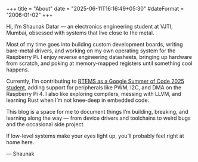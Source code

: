+++
title = "About"
date = "2025-06-11T16:16:49+05:30"
#dateFormat = "2006-01-02"
+++

Hi, I’m Shaunak Datar — an electronics engineering student at VJTI, Mumbai, obsessed with systems that live close to the metal.

Most of my time goes into building custom development boards, writing bare-metal drivers, and working on my own operating system for the Raspberry Pi. I enjoy reverse engineering datasheets, bringing up hardware from scratch, and poking at memory-mapped registers until something cool happens.

Currently, I’m contributing to [RTEMS as a Google Summer of Code 2025 student](https://summerofcode.withgoogle.com/programs/2025/projects/CUL4f3Nh), adding support for peripherals like PWM, I2C, and DMA on the Raspberry Pi 4. I also like exploring compilers, messing with LLVM, and learning Rust when I’m not knee-deep in embedded code.

This blog is a space for me to document things I’m building, breaking, and learning along the way — from device drivers and toolchains to weird bugs and the occasional side project.

If low-level systems make your eyes light up, you’ll probably feel right at home here.

— Shaunak
